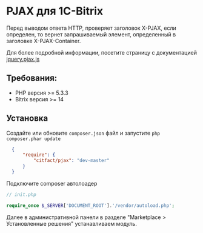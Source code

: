 PJAX для 1C-Bitrix
=========

Перед выводом ответа HTTP, проверяет заголовок X-PJAX, если определен, то вернет запрашиваемый элемент, 
определенный в заголовке X-PJAX-Container.

Для более подробной информации, посетите страницу с документацией [jquery.pjax.js](https://github.com/defunkt/jquery-pjax)

## Требования:

 - PHP версия >= 5.3.3
 - Bitrix версия >= 14

## Установка

Создайте или обновите ``composer.json`` файл и запустите ``php composer.phar update``
``` json
  {
      "require": {
          "citfact/pjax": "dev-master"
      }
  }
```

Подключите composer автолоадер 
``` php
// init.php

require_once $_SERVER['DOCUMENT_ROOT'].'/vendor/autoload.php';
```

Далее в административной панели в разделе "Marketplace > Установленные решения" устанавливаем модуль.

